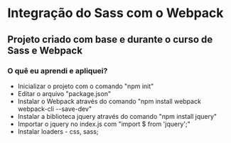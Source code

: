 # Integração do Sass com o Webpack

## Projeto criado com base e durante o curso de Sass e Webpack

### O quê eu aprendi e apliquei?

- Inicializar o projeto com o comando "npm init"
- Editar o arquivo "package.json"
- Instalar o Webpack através do comando "npm install webpack webpack-cli --save-dev"
- Instalar a biblioteca jquery através do comando "npm install jquery"
- Importar o jquery no index.js com "import $ from 'jquery';"
- Instalar loaders - css, sass;
